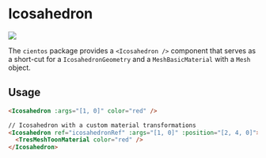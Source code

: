 # Icosahedron

![](/cientos/icosahedron.png)

The `cientos` package provides a `<Icosahedron />` component that serves as a short-cut for a `IcosahedronGeometry` and a `MeshBasicMaterial` with a `Mesh` object.

## Usage

```html
<Icosahedron :args="[1, 0]" color="red" />

// Icosahedron with a custom material transformations
<Icosahedron ref="icosahedronRef" :args="[1, 0]" :position="[2, 4, 0]">
  <TresMeshToonMaterial color="red" />
</Icosahedron>
```
